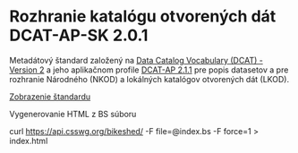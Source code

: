 # Rozhranie katalógu otvorených dát DCAT-AP-SK 2.0.1
Metadátový štandard založený na [Data Catalog Vocabulary (DCAT) - Version 2][DCAT2] a jeho aplikačnom profile [DCAT-AP 2.1.1][DCAT-AP-2.1.1] pre popis datasetov a pre rozhranie Národného (NKOD) a lokálných katalógov otvorených dát (LKOD).

[Zobrazenie štandardu][PREVIEW]

[DCAT2]: https://www.w3.org/TR/vocab-dcat-2/ "Data Catalog Vocabulary (DCAT) - Version 2"
[DCAT-AP-2.1.1]: https://joinup.ec.europa.eu/collection/semantic-interoperability-community-semic/solution/dcat-application-profile-data-portals-europe/release/211 "DCAT Application Profile for data portals in Europe (DCAT-AP) 2.1.1"
[PREVIEW]: https://htmlpreview.github.io/?https://github.com/datova-kancelaria/dcat-ap-sk-2.0/blob/main/index.html

Vygenerovanie HTML z BS súboru

	
curl https://api.csswg.org/bikeshed/ -F file=@index.bs -F force=1 > index.html